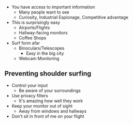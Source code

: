 - You have access to important information
	- Many people want to see
	- Curiosity, Industrial Espionage, Competitive advantage
- This is surprisingly easy
	- Airports/Flights
	- Hallway-facing monitors
	- Coffee Shops
- Surf form afar
	- Binoculars/Telescopes
		- Easy in the big city
	- Webcam Monitoring

## Preventing shoulder surfing
- Control your input
	- Be aware of your surroundings
- Use privacy filters
	- It's amazing how well they work
- Keep your monitor out of sight
	- Away from windows and hallways
- Don't sit in front of me on your flight

